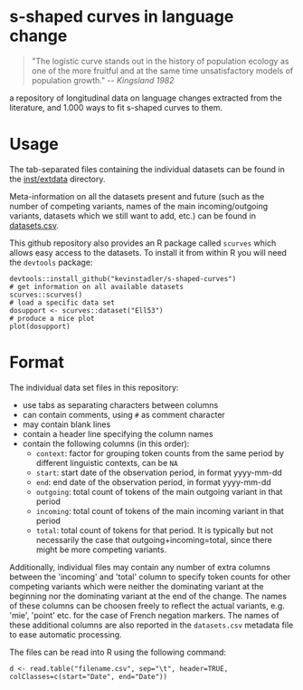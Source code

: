 # s-shaped curves in language change

> "The logistic curve stands out in the history of population ecology as one of the more fruitful and at the same time unsatisfactory models of population growth."
> -- <cite>Kingsland 1982</cite>

a repository of longitudinal data on language changes extracted from the literature, and 1.000 ways to fit s-shaped curves to them.

# Usage

The tab-separated files containing the individual datasets can be found in the [inst/extdata](https://github.com/kevinstadler/s-shaped-curves/tree/master/inst/extdata) directory.

Meta-information on all the datasets present and future (such as the number of competing variants, names of the main incoming/outgoing variants, datasets which we still want to add, etc.) can be found in [datasets.csv](https://github.com/kevinstadler/s-shaped-curves/blob/master/inst/extdata/datasets.csv).

This github repository also provides an R package called `scurves` which allows easy access to the datasets. To install it from within R you will need the `devtools` package:

    devtools::install_github("kevinstadler/s-shaped-curves")
    # get information on all available datasets
    scurves::scurves()
    # load a specific data set
    dosupport <- scurves::dataset("Ell53")
    # produce a nice plot
    plot(dosupport)

# Format

The individual data set files in this repository:

* use tabs as separating characters between columns
* can contain comments, using `#` as comment character
* may contain blank lines
* contain a header line specifying the column names
* contain the following columns (in this order):
  * `context`:  factor for grouping token counts from the same period by different linguistic contexts, can be `NA`
  * `start`:    start date of the observation period, in format yyyy-mm-dd
  * `end`:      end date of the observation period, in format yyyy-mm-dd
  * `outgoing`: total count of tokens of the main outgoing variant in that period
  * `incoming`: total count of tokens of the main incoming variant in that period
  * `total`: total count of tokens for that period. It is typically but not necessarily the case that outgoing+incoming=total, since there might be more competing variants.

Additionally, individual files may contain any number of extra columns between the 'incoming' and 'total' column to specify token counts for other competing variants which were neither the dominating variant at the beginning nor the dominating variant at the end of the change. The names of these columns can be choosen freely to reflect the actual variants, e.g. 'mie', 'point' etc. for the case of French negation markers. The names of these additional columns are also reported in the `datasets.csv` metadata file to ease automatic processing.

The files can be read into R using the following command:

    d <- read.table("filename.csv", sep="\t", header=TRUE, colClasses=c(start="Date", end="Date"))
